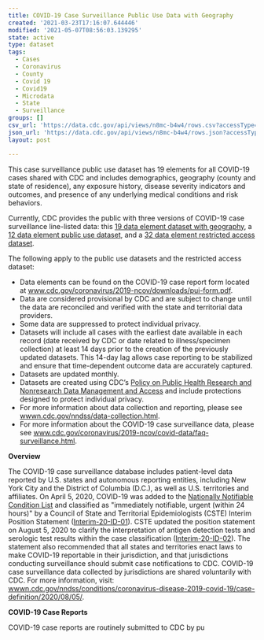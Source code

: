 ```yaml
---
title: COVID-19 Case Surveillance Public Use Data with Geography
created: '2021-03-23T17:16:07.644446'
modified: '2021-05-07T08:56:03.139295'
state: active
type: dataset
tags:
  - Cases
  - Coronavirus
  - County
  - Covid 19
  - Covid19
  - Microdata
  - State
  - Surveillance
groups: []
csv_url: 'https://data.cdc.gov/api/views/n8mc-b4w4/rows.csv?accessType=DOWNLOAD'
json_url: 'https://data.cdc.gov/api/views/n8mc-b4w4/rows.json?accessType=DOWNLOAD'
layout: post

---
```

This case surveillance public use dataset has 19 elements for all COVID-19 cases shared with CDC and includes demographics, geography (county and state of residence), any exposure history, disease severity indicators and outcomes, and presence of any underlying medical conditions and risk behaviors.

Currently, CDC provides the public with three versions of COVID-19 case surveillance line-listed data: this <a href="https://data.cdc.gov/Case-Surveillance/COVID-19-Case-Surveillance-Public-Use-Data-with-Ge/n8mc-b4w4">19 data element dataset with geography</a>, a <a href="https://data.cdc.gov/Case-Surveillance/COVID-19-Case-Surveillance-Public-Use-Data/vbim-akqf">12 data element public use dataset</a>, and a <a href="https://data.cdc.gov/Case-Surveillance/COVID-19-Case-Surveillance-Restricted-Access-Detai/mbd7-r32t">32 data element restricted access dataset</a>.

The following apply to the public use datasets and the restricted access dataset:
- Data elements can be found on the COVID-19 case report form located at <a href="https://www.cdc.gov/coronavirus/2019-ncov/downloads/pui-form.pdf">www.cdc.gov/coronavirus/2019-ncov/downloads/pui-form.pdf</a>.
- Data are considered provisional by CDC and are subject to change until the data are reconciled and verified with the state and territorial data providers.
- Some data are suppressed to protect individual privacy.
- Datasets will include all cases with the earliest date available in each record (date received by CDC or date related to illness/specimen collection) at least 14 days prior to the creation of the previously updated datasets. This 14-day lag allows case reporting to be stabilized and ensure that time-dependent outcome data are accurately captured.
- Datasets are updated monthly.
- Datasets are created using CDC’s <a href="https://www.cdc.gov/maso/policy/policy385.pdf">Policy on Public Health Research and Nonresearch Data Management and Access</a> and include protections designed to protect individual privacy.
- For more information about data collection and reporting, please see <a href="https://wwwn.cdc.gov/nndss/data-collection.html">wwwn.cdc.gov/nndss/data-collection.html</a>.
- For more information about the COVID-19 case surveillance data, please see <a href="https://www.cdc.gov/coronavirus/2019-ncov/covid-data/faq-surveillance.html">www.cdc.gov/coronavirus/2019-ncov/covid-data/faq-surveillance.html</a>.

<b>Overview</b>

The COVID-19 case surveillance database includes patient-level data reported by U.S. states and autonomous reporting entities, including New York City and the District of Columbia (D.C.), as well as U.S. territories and affiliates. On April 5, 2020, COVID-19 was added to the <a href="https://wwwn.cdc.gov/nndss/conditions/">Nationally Notifiable Condition List</a> and classified as "immediately notifiable, urgent (within 24 hours)" by a Council of State and Territorial Epidemiologists (CSTE) Interim Position Statement (<a href="https://www.cste.org/resource/resmgr/ps/positionstatement2020/Interim-20-ID-01_COVID-19_NO.pdf">Interim-20-ID-01</a>). CSTE updated the position statement on August 5, 2020 to clarify the interpretation of antigen detection tests and serologic test results within the case classification (<a href="https://www.cste.org/resource/resmgr/ps/positionstatement2020/Interim-20-ID-02_COVID-19.pdf">Interim-20-ID-02</a>). The statement also recommended that all states and territories enact laws to make COVID-19 reportable in their jurisdiction, and that jurisdictions conducting surveillance should submit case notifications to CDC. COVID-19 case surveillance data collected by jurisdictions are shared voluntarily with CDC.
For more information, visit: <a href="https://wwwn.cdc.gov/nndss/conditions/coronavirus-disease-2019-covid-19/case-definition/2020/08/05/">wwwn.cdc.gov/nndss/conditions/coronavirus-disease-2019-covid-19/case-definition/2020/08/05/</a>.

<b>COVID-19 Case Reports</b>

COVID-19 case reports are routinely submitted to CDC by pu
